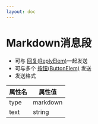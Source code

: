 ```yaml
---
layout: doc
---
```


# Markdown消息段

- 可与 [回复(ReplyElem)](./reply.md)一起发送
- 可与多个 [按钮(ButtonElem)](./button.md) 发送
- 发送格式

| 属性名                | 属性值                         |
|--------------------|-----------------------------|
| type               | markdown                    |
| text               | string                      |
